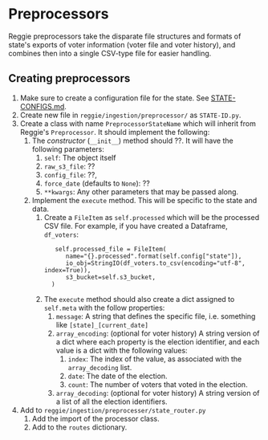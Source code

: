 # Preprocessors

Reggie preprocessors take the disparate file structures and formats of state's exports of voter information (voter file and voter history), and combines then into a single CSV-type file for easier handling.

## Creating preprocessors

1. Make sure to create a configuration file for the state.  See [STATE-CONFIGS.md](./STATE-CONFIGS.md).
2. Create new file in `reggie/ingestion/preprocessor/` as `STATE-ID.py`.
3. Create a class with name `PreprocessorStateName` which will inherit from Reggie's `Preprocessor`.  It should implement the following:
   1. The *constructor* (`__init__`) method should ??.  It will have the following parameters:
      1. `self`: The object itself
      2. `raw_s3_file`: ??
      3. `config_file`: ??, 
      4. `force_date` (defaults to `None`): ??
      5. `**kwargs`: Any other parameters that may be passed along.
   2. Implement the `execute` method.  This will be specific to the state and data.
      1. Create a `FileItem` as `self.processed` which will be the processed CSV file.  For example, if you have created a Dataframe, `df_voters`:
         ```
            self.processed_file = FileItem(
               name="{}.processed".format(self.config["state"]),
               io_obj=StringIO(df_voters.to_csv(encoding="utf-8", index=True)),
               s3_bucket=self.s3_bucket,
           )
         ```
      2. The `execute` method should also create a dict assigned to `self.meta` with the follow properties:
         1. `message`: A string that defines the specific file, i.e. something like `[state]_[current_date]`
         2. `array_encoding`: (optional for voter history) A string version of a dict where each property is the election identifier, and each value is a dict with the following values:
            1. `index`: The index of the value, as associated with the `array_decoding` list.
            2. `date`: The date of the election.
            3. `count`: The number of voters that voted in the election.
         3. `array_decoding`: (optional for voter history) A string version of a list of all the election identifiers.
4. Add to `reggie/ingestion/preprocesser/state_router.py`
   1. Add the import of the processor class.
   2. Add to the `routes` dictionary.